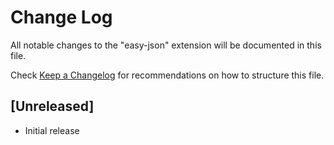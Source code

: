 # Change Log

All notable changes to the "easy-json" extension will be documented in this file.

Check [Keep a Changelog](http://keepachangelog.com/) for recommendations on how to structure this file.

## [Unreleased]

- Initial release